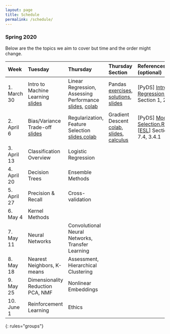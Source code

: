```yaml
---
layout: page
title: Schedule
permalink: /schedule/
---
```



### Spring 2020

Below are the the topics we aim to cover but time and the order might change.


| Week          | Tuesday       | Thursday   | Thursday Section | References  (optional)| Assignment  |
|:--------------|:--------------------|:-------------------|:-------------------|:-------------|:------------
|1. March 30 |Intro to Machine Learning<br>[slides](https://canvas.uw.edu/courses/1371982/files/folder/Lectures/lec1?preview=63527606)| Linear Regression, Assessing Performance <br> [slides](https://canvas.uw.edu/courses/1371982/files/folder/Lectures/lec02?preview=63576180), [colab](https://colab.research.google.com/drive/1zHaXZnh35ab99puBpj8Gpik7GGo0Qh9M)| Pandas<br>[exercises](https://drive.google.com/a/uw.edu/file/d/1RCUHIos_-Rvk9wwj_G24rFmpQe3veC55/view?usp=sharing), [solutions](https://drive.google.com/a/uw.edu/file/d/1wXMMJQnaXvMr_1pnU23JD0NK8_LJ_TvW/view?usp=sharing), [slides](https://canvas.uw.edu/courses/1371982/files/folder/Labs/lab1?preview=63588246)| [PyDS] [Intro](https://jakevdp.github.io/PythonDataScienceHandbook/05.01-what-is-machine-learning.html), [Linear Regression](https://jakevdp.github.io/PythonDataScienceHandbook/05.06-linear-regression.html); [[ESL](https://web.stanford.edu/~hastie/Papers/ESLII.pdf)] Section 1, 2.3.1 |[HW0]({{base.url}}../homework#HW0) due April 8th|
|2. April 6| Bias/Variance Trade-off <br> [slides](https://canvas.uw.edu/courses/1371982/files/folder/Lectures/lec03)| Regularization, Feature Selection<br>[slides](https://canvas.uw.edu/courses/1371982/files/folder/Lectures/lec04),[colab](https://colab.research.google.com/drive/1F1C-nhmiZISCFpNCVMIeSjclZo8DhA_6)|Gradient Descent<br>[colab](https://drive.google.com/a/uw.edu/file/d/1DMQjNNLQKxlXmlpVOVayRNIq-Wzcd0LK/view?usp=sharing),<br>[slides](https://canvas.uw.edu/courses/1371982/files/folder/Labs/lab2?preview=63815132),<br> [calculus](https://www.khanacademy.org/math/multivariable-calculus/applications-of-multivariable-derivatives/optimizing-multivariable-functions/a/maximums-minimums-and-saddle-points) |[PyDS] [Model Selection](https://jakevdp.github.io/PythonDataScienceHandbook/05.03-hyperparameters-and-model-validation.html),[Regression](https://jakevdp.github.io/PythonDataScienceHandbook/05.06-linear-regression.html#Regularization),[[ESL](https://web.stanford.edu/~hastie/Papers/ESLII.pdf)] Section 7.1-7.4, 3.4.1 | [HW1]({{base.url}}../homework#HW1) due April 15th|
|3. April 13| Classification Overview | Logistic Regression | 
|4. April 20| Decision Trees | Ensemble Methods | 
|5. April 27| Precision & Recall | Cross-validation
|6. May 4 |Kernel Methods|
|7. May 11| Neural Networks| Convolutional Neural Networks, Transfer Learning|
|8. May 18| Nearest Neighbors, K-means | Assessment, Hierarchical Clustering
|9. May 25|Dimensionality Reduction <br> PCA, NMF| Nonlinear Embeddings
|10. June 1 |Reinforcement Learning | Ethics|

{: rules="groups"}

